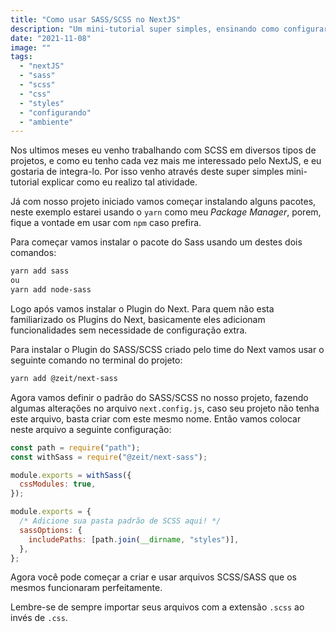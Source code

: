 ```yaml
---
title: "Como usar SASS/SCSS no NextJS"
description: "Um mini-tutorial super simples, ensinando como configurar SASS/SCSS no NextJS"
date: "2021-11-08"
image: ""
tags:
  - "nextJS"
  - "sass"
  - "scss"
  - "css"
  - "styles"
  - "configurando"
  - "ambiente"
---
```


Nos ultimos meses eu venho trabalhando com SCSS em diversos tipos de projetos, e como eu tenho cada vez mais me interessado pelo NextJS, e eu gostaria de integra-lo. Por isso venho através deste super simples mini-tutorial explicar como eu realizo tal atividade.

Já com nosso projeto iniciado vamos começar instalando alguns pacotes, neste exemplo estarei usando o `yarn` como meu _Package Manager_, porem, fique a vontade em usar com `npm` caso prefira.

Para começar vamos instalar o pacote do Sass usando um destes dois comandos:

```bash
yarn add sass
ou
yarn add node-sass
```

Logo após vamos instalar o Plugin do Next. Para quem não esta familiarizado os Plugins do Next, basicamente eles adicionam funcionalidades sem necessidade de configuração extra.

Para instalar o Plugin do SASS/SCSS criado pelo time do Next vamos usar o seguinte comando no terminal do projeto:

```bash
yarn add @zeit/next-sass
```

Agora vamos definir o padrão do SASS/SCSS no nosso projeto, fazendo algumas alterações no arquivo `next.config.js`, caso seu projeto não tenha este arquivo, basta criar com este mesmo nome. Então vamos colocar neste arquivo a seguinte configuração:

```js
const path = require("path");
const withSass = require("@zeit/next-sass");

module.exports = withSass({
  cssModules: true,
});

module.exports = {
  /* Adicione sua pasta padrão de SCSS aqui! */
  sassOptions: {
    includePaths: [path.join(__dirname, "styles")],
  },
};
```

Agora você pode começar a criar e usar arquivos SCSS/SASS que os mesmos funcionaram perfeitamente.

Lembre-se de sempre importar seus arquivos com a extensão `.scss` ao invés de `.css`.
